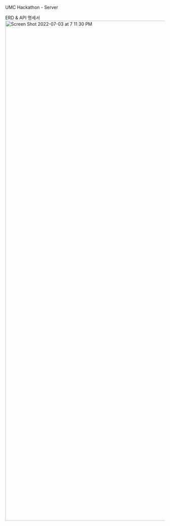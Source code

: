 UMC Hackathon - Server

ERD & API 명세서
<img width="1583" alt="Screen Shot 2022-07-03 at 7 11 30 PM" src="https://user-images.githubusercontent.com/93398875/177035085-89433328-461d-48d5-8e1d-d7318d7b8691.png">
